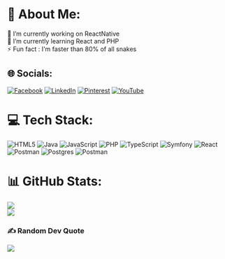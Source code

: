 # 💫 About Me:
🔭 I’m currently working on ReactNative<br>🌱 I’m currently learning  React and PHP<br>⚡ Fun fact : I'm faster than 80% of all snakes


## 🌐 Socials:
[![Facebook](https://img.shields.io/badge/Facebook-%231877F2.svg?logo=Facebook&logoColor=white)]([https://facebook.com/Maheriniaina-Andriaharisoa](https://web.facebook.com/profile.php?id=61560371863585)) [![LinkedIn](https://img.shields.io/badge/LinkedIn-%230077B5.svg?logo=linkedin&logoColor=white)](https://linkedin.com/in/maheriniaina-andriaharisoa) [![Pinterest](https://img.shields.io/badge/Pinterest-%23E60023.svg?logo=Pinterest&logoColor=white)](https://pinterest.com/Boja29) [![YouTube](https://img.shields.io/badge/YouTube-%23FF0000.svg?logo=YouTube&logoColor=white)](https://youtube.com/@UCErd1WY9vZx9yQW6pj3e6RA) 

# 💻 Tech Stack:
![HTML5](https://img.shields.io/badge/html5-%23E34F26.svg?style=for-the-badge&logo=html5&logoColor=white) ![Java](https://img.shields.io/badge/java-%23ED8B00.svg?style=for-the-badge&logo=openjdk&logoColor=white) ![JavaScript](https://img.shields.io/badge/javascript-%23323330.svg?style=for-the-badge&logo=javascript&logoColor=%23F7DF1E) ![PHP](https://img.shields.io/badge/php-%23777BB4.svg?style=for-the-badge&logo=php&logoColor=white) ![TypeScript](https://img.shields.io/badge/typescript-%23007ACC.svg?style=for-the-badge&logo=typescript&logoColor=white) ![Symfony](https://img.shields.io/badge/symfony-%23000000.svg?style=for-the-badge&logo=symfony&logoColor=white) ![React](https://img.shields.io/badge/react-%2320232a.svg?style=for-the-badge&logo=react&logoColor=%2361DAFB) ![Postman](https://img.shields.io/badge/Postman-FF6C37?style=for-the-badge&logo=postman&logoColor=white) ![Postgres](https://img.shields.io/badge/postgres-%23316192.svg?style=for-the-badge&logo=postgresql&logoColor=white) ![Postman](https://img.shields.io/badge/Postman-FF6C37?style=for-the-badge&logo=postman&logoColor=white)
# 📊 GitHub Stats:
![](https://github-readme-streak-stats.herokuapp.com/?user=MaheriniainANdria&theme=tokyonight&hide_border=false)<br/>
![](https://github-readme-stats.vercel.app/api/top-langs/?username=MaheriniainANdria&theme=tokyonight&hide_border=false&include_all_commits=true&count_private=true&layout=compact)
### ✍️ Random Dev Quote
![](https://quotes-github-readme.vercel.app/api?type=horizontal&theme=tokyonight)

<!-- Proudly created with GPRM ( https://gprm.itsvg.in ) -->
